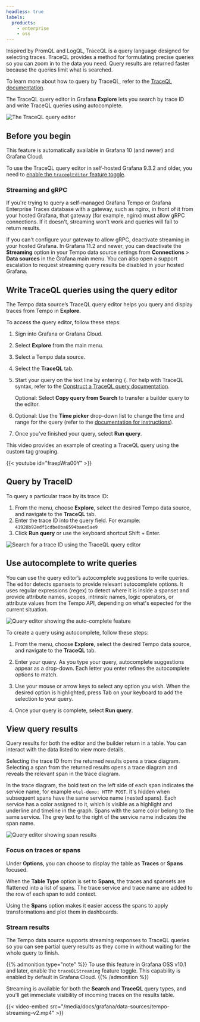 ```yaml
---
headless: true
labels:
  products:
    - enterprise
    - oss
---
```


[//]: # 'This file documents the TraceQL query editor for the Tempo data source.'
[//]: # 'This shared file is included in these locations:'
[//]: # '/grafana/docs/sources/datasources/tempo/query-editor/traceql-editor.md'
[//]: # '/website/docs/grafana-cloud/data-configuration/traces/traces-query-editor.md'
[//]: # '/tempo/docs/sources/tempo/traceql/query_editor.md'
[//]: #
[//]: # 'If you make changes to this file, verify that the meaning and content are not changed in any place where the file is included.'
[//]: # 'Any links should be fully qualified and not relative: /docs/grafana/ instead of ../grafana/.'

<!-- # Write TraceQL queries using the query editor -->

Inspired by PromQL and LogQL, TraceQL is a query language designed for selecting traces.
TraceQL provides a method for formulating precise queries so you can zoom in to the data you need.
Query results are returned faster because the queries limit what is searched.

To learn more about how to query by TraceQL, refer to the [TraceQL documentation](https://grafana.com/docs/tempo/latest/traceql/).

The TraceQL query editor in Grafana **Explore** lets you search by trace ID and write TraceQL queries using autocomplete.

![The TraceQL query editor](/media/docs/grafana/data-sources/tempo/query-editor/tempo-ds-query-traceql-v11.png)

## Before you begin

This feature is automatically available in Grafana 10 (and newer) and Grafana Cloud.

To use the TraceQL query editor in self-hosted Grafana 9.3.2 and older, you need to [enable the `traceqlEditor` feature toggle](https://grafana.com/docs/grafana/latest/setup-grafana/configure-grafana/feature-toggles/).

### Streaming and gRPC

If you're trying to query a self-managed Grafana Tempo or Grafana Enterprise Traces database with a gateway, such as nginx, in front of it from your hosted Grafana, that gateway (for example, nginx) must allow gRPC connections.
If it doesn't, streaming won't work and queries will fail to return results.

If you can't configure your gateway to allow gRPC, deactivate streaming in your hosted Grafana.
In Grafana 11.2 and newer, you can deactivate the **Streaming** option in your Tempo data source settings from **Connections** > **Data sources** in the Grafana main menu.
You can also open a support escalation to request streaming query results be disabled in your hosted Grafana.

## Write TraceQL queries using the query editor

The Tempo data source’s TraceQL query editor helps you query and display traces from Tempo in **Explore**.

To access the query editor, follow these steps:

1. Sign into Grafana or Grafana Cloud.
1. Select **Explore** from the main menu.
1. Select a Tempo data source.
1. Select the **TraceQL** tab.
1. Start your query on the text line by entering `{`. For help with TraceQL syntax, refer to the [Construct a TraceQL query documentation](https://grafana.com/docs/tempo/latest/traceql/#construct-a-traceql-query).

   Optional: Select **Copy query from Search** to transfer a builder query to the editor.
   
1. Optional: Use the **Time picker** drop-down list to change the time and range for the query (refer to the [documentation for instructions](https://grafana.com/docs/grafana/latest/dashboards/use-dashboards/#set-dashboard-time-range)).
1. Once you've finished your query, select **Run query**.

This video provides an example of creating a TraceQL query using the custom tag grouping.

{{< youtube id="fraepWra00Y" >}}

## Query by TraceID

To query a particular trace by its trace ID:

1. From the menu, choose **Explore**, select the desired Tempo data source, and navigate to the **TraceQL** tab.
1. Enter the trace ID into the query field. For example: `41928b92edf1cdbe0ba6594baee5ae9`
1. Click **Run query** or use the keyboard shortcut Shift + Enter.

![Search for a trace ID using the TraceQL query editor](/media/docs/grafana/data-sources/tempo/query-editor/tempo-ds-query-trace-id-v11.png)

## Use autocomplete to write queries

You can use the query editor’s autocomplete suggestions to write queries.
The editor detects spansets to provide relevant autocomplete options.
It uses regular expressions (regex) to detect where it is inside a spanset and provide attribute names, scopes, intrinsic names, logic operators, or attribute values from the Tempo API, depending on what's expected for the current situation.

![Query editor showing the auto-complete feature](/media/docs/grafana/data-sources/tempo/query-editor/tempo-ds-editor-autocomplete.png)

To create a query using autocomplete, follow these steps:

1. From the menu, choose **Explore**, select the desired Tempo data source, and navigate to the **TraceQL** tab.

1. Enter your query. As you type your query, autocomplete suggestions appear as a drop-down. Each letter you enter refines the autocomplete options to match.

1. Use your mouse or arrow keys to select any option you wish. When the desired option is highlighted, press Tab on your keyboard to add the selection to your query.

1. Once your query is complete, select **Run query**.

## View query results

Query results for both the editor and the builder return in a table.
You can interact with the data listed to view more details.

Selecting the trace ID from the returned results opens a trace diagram.
Selecting a span from the returned results opens a trace diagram and reveals the relevant span in the trace diagram.

In the trace diagram, the bold text on the left side of each span indicates the service name, for example `otel-demo: HTTP POST`.
It's hidden when subsequent spans have the same service name (nested spans).
Each service has a color assigned to it, which is visible as a highlight and underline and timeline in the graph.
Spans with the same color belong to the same service.
The grey text to the right of the service name indicates the span name.

![Query editor showing span results](/media/docs/grafana/data-sources/tempo/query-editor/tempo-ds-query-ed-example-v11-a.png)

### Focus on traces or spans

Under **Options**, you can choose to display the table as **Traces** or **Spans** focused.

When the **Table Type** option is set to **Spans**, the traces and spansets are flattened into a list of spans.
The trace service and trace name are added to the row of each span to add context.

Using the **Spans** option makes it easier access the spans to apply transformations and plot them in dashboards.

### Stream results

The Tempo data source supports streaming responses to TraceQL queries so you can see partial query results as they come in without waiting for the whole query to finish.

{{% admonition type="note" %}}
To use this feature in Grafana OSS v10.1 and later, enable the `traceQLStreaming` feature toggle. This capability is enabled by default in Grafana Cloud.
{{% /admonition %}}

Streaming is available for both the **Search** and **TraceQL** query types, and you'll get immediate visibility of incoming traces on the results table.

{{< video-embed src="/media/docs/grafana/data-sources/tempo-streaming-v2.mp4" >}}

